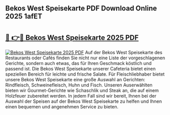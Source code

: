 ## Bekos West Speisekarte PDF Download Online 2025 1afET

# <h2><a href="http://gc8gbc.nevu.top/?p=Bekos+West+Speisekarte">🔗 👉🔴 Bekos West Speisekarte 2025 PDF</a></h2>

[![Bekos West Speisekarte 2025 PDF](https://i.imgur.com/dBaPXMq.png)](http://gc8gbc.nevu.top/?p=Bekos+West+Speisekarte)
Auf der Bekos West Speisekarte des Restaurants oder Cafés finden Sie nicht nur eine Liste der vorgeschlagenen Gerichte, sondern auch etwas, das für Ihren Geschmack köstlich und passend ist. Die Bekos West Speisekarte unserer Cafeteria bietet einen speziellen Bereich für leichte und frische Salate. Für Fleischliebhaber bietet unsere Bekos West Speisekarte eine große Auswahl an Gerichten: Rindfleisch, Schweinefleisch, Huhn und Fisch. Unseren Auserwählten bieten wir Gourmet-Gerichte wie Schaschlik und Steak an, die auf einem Holzfeuer zubereitet werden. In jedem Fall sind wir bereit, Ihnen bei der Auswahl der Speisen auf der Bekos West Speisekarte zu helfen und Ihnen einen bequemen und angenehmen Service zu bieten.
